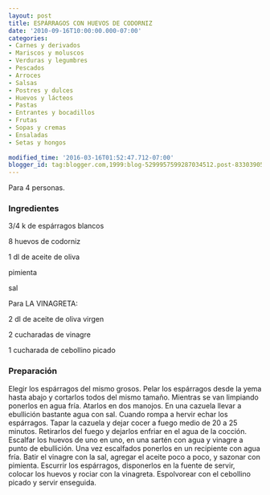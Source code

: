 ```yaml
---
layout: post
title: ESPÁRRAGOS CON HUEVOS DE CODORNIZ
date: '2010-09-16T10:00:00.000-07:00'
categories:
- Carnes y derivados
- Mariscos y moluscos
- Verduras y legumbres
- Pescados
- Arroces
- Salsas
- Postres y dulces
- Huevos y lácteos
- Pastas
- Entrantes y bocadillos
- Frutas
- Sopas y cremas
- Ensaladas
- Setas y hongos
 
modified_time: '2016-03-16T01:52:47.712-07:00'
blogger_id: tag:blogger.com,1999:blog-5299957599287034512.post-8330390579403957498
---
```


Para 4 personas.

<h3>Ingredientes</h3>

3/4 k de espárragos blancos

8 huevos de codorniz

1 dl de aceite de oliva

pimienta

sal

Para LA VINAGRETA:

2 dl de aceite de oliva virgen

2 cucharadas de vinagre

1 cucharada de cebollino picado

<h3>Preparación</h3>

Elegir los espárragos del mismo grosos. Pelar los espárragos desde la yema hasta abajo y cortarlos todos del mismo tamaño. Mientras se van limpiando ponerlos en agua fría. Atarlos en dos manojos. En una cazuela llevar a ebullición bastante agua con sal. Cuando rompa a hervir echar los espárragos. Tapar la cazuela y dejar cocer a fuego medio de 20 a 25 minutos. Retirarlos del fuego y dejarlos enfriar en el agua de la cocción. Escalfar los huevos de uno en uno, en una sartén con agua y vinagre a punto de ebullición. Una vez escalfados ponerlos en un recipiente con agua fría. Batir el vinagre con la sal, agregar el aceite poco a poco, y sazonar con pimienta. Escurrir los espárragos, disponerlos en la fuente de servir, colocar los huevos y rociar con la vinagreta. Espolvorear con el cebollino picado y servir enseguida.

